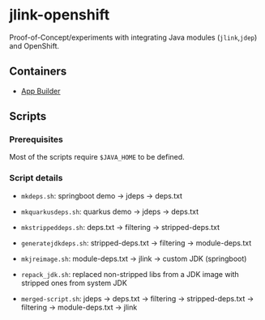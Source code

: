 # jlink-openshift

Proof-of-Concept/experiments with integrating Java modules (`jlink`,`jdep`)
and OpenShift.

## Containers

 * [App Builder](buildapp/README.md)

## Scripts

### Prerequisites

Most of the scripts require `$JAVA_HOME` to be defined.

### Script details

 * `mkdeps.sh`:          springboot demo   → jdeps     → deps.txt
 * `mkquarkusdeps.sh`:   quarkus demo      → jdeps     → deps.txt
 * `mkstrippeddeps.sh`:  deps.txt          → filtering → stripped-deps.txt
 * `generatejdkdeps.sh`: stripped-deps.txt → filtering → module-deps.txt
 * `mkjreimage.sh`:      module-deps.txt   → jlink     → custom JDK (springboot)

 * `repack_jdk.sh`: replaced non-stripped libs from a JDK image with stripped ones from system JDK
 * `merged-script.sh`: jdeps → deps.txt → filtering → stripped-deps.txt → filtering → module-deps.txt → jlink

